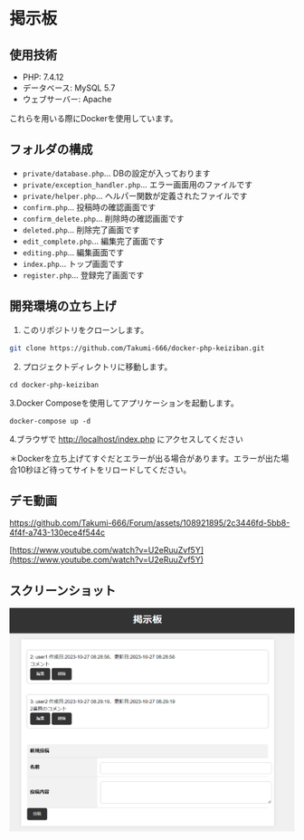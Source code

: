 # 掲示板

## 使用技術
- PHP: 7.4.12
- データベース: MySQL 5.7
- ウェブサーバー: Apache

これらを用いる際にDockerを使用しています。

## フォルダの構成
- `private/database.php`... DBの設定が入っております
- `private/exception_handler.php`... エラー画面用のファイルです
- `private/helper.php`... ヘルパー関数が定義されたファイルです
- `confirm.php`... 投稿時の確認画面です
- `confirm_delete.php`... 削除時の確認画面です
- `deleted.php`... 削除完了画面です
- `edit_complete.php`... 編集完了画面です
- `editing.php`... 編集画面です
- `index.php`... トップ画面です
- `register.php`... 登録完了画面です

## 開発環境の立ち上げ
1. このリポジトリをクローンします。
```bash
git clone https://github.com/Takumi-666/docker-php-keiziban.git
```
2. プロジェクトディレクトリに移動します。
```shell
cd docker-php-keiziban
```
3.Docker Composeを使用してアプリケーションを起動します。
```shell
docker-compose up -d
```
4.ブラウザで [http://localhost/index.php](http://localhost/index.php) にアクセスしてください

＊Dockerを立ち上げてすぐだとエラーが出る場合があります。エラーが出た場合10秒ほど待ってサイトをリロードしてください。

## デモ動画


https://github.com/Takumi-666/Forum/assets/108921895/2c3446fd-5bb8-4f4f-a743-130ece4f544c




[https://www.youtube.com/watch?v=U2eRuuZvf5Y](https://www.youtube.com/watch?v=U2eRuuZvf5Y)

## スクリーンショット

![スクリーンショット](/screenshots/screenshot1.png.png)

